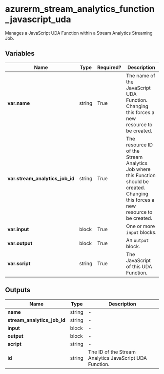 # azurerm_stream_analytics_function_javascript_uda

Manages a JavaScript UDA Function within a Stream Analytics Streaming Job.

## Variables

| Name | Type | Required? |  Description |
| ---- | ---- | --------- |  ----------- |
| **var.name** | string | True | The name of the JavaScript UDA Function. Changing this forces a new resource to be created. | 
| **var.stream_analytics_job_id** | string | True | The resource ID of the Stream Analytics Job where this Function should be created. Changing this forces a new resource to be created. | 
| **var.input** | block | True | One or more `input` blocks. | 
| **var.output** | block | True | An `output` block. | 
| **var.script** | string | True | The JavaScript of this UDA Function. | 



## Outputs

| Name | Type | Description |
| ---- | ---- | --------- | 
| **name** | string  | - | 
| **stream_analytics_job_id** | string  | - | 
| **input** | block  | - | 
| **output** | block  | - | 
| **script** | string  | - | 
| **id** | string  | The ID of the Stream Analytics JavaScript UDA Function. | 